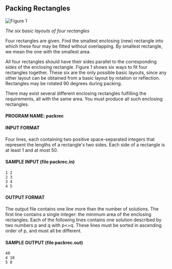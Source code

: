 ## Packing Rectangles

![Figure 1](https://raw.githubusercontent.com/cloudzfy/usaco/master/images/pack.gif)

*The six basic layouts of four rectangles*

Four rectangles are given. Find the smallest enclosing (new) rectangle into which these four may be fitted without overlapping. By smallest rectangle, we mean the one with the smallest area.

All four rectangles should have their sides parallel to the corresponding sides of the enclosing rectangle. Figure 1 shows six ways to fit four rectangles together. These six are the only possible basic layouts, since any other layout can be obtained from a basic layout by rotation or reflection. Rectangles may be rotated 90 degrees during packing.

There may exist several different enclosing rectangles fulfilling the requirements, all with the same area. You must produce all such enclosing rectangles.

#### PROGRAM NAME: packrec

#### INPUT FORMAT

Four lines, each containing two positive space-separated integers that represent the lengths of a rectangle's two sides. Each side of a rectangle is at least 1 and at most 50.

#### SAMPLE INPUT (file packrec.in)
```
1 2
2 3
3 4
4 5
```

#### OUTPUT FORMAT

The output file contains one line more than the number of solutions. The first line contains a single integer: the minimum area of the enclosing rectangles. Each of the following lines contains one solution described by two numbers p and q with p<=q. These lines must be sorted in ascending order of p, and must all be different.

#### SAMPLE OUTPUT (file packrec.out)
```
40
4 10
5 8
```
